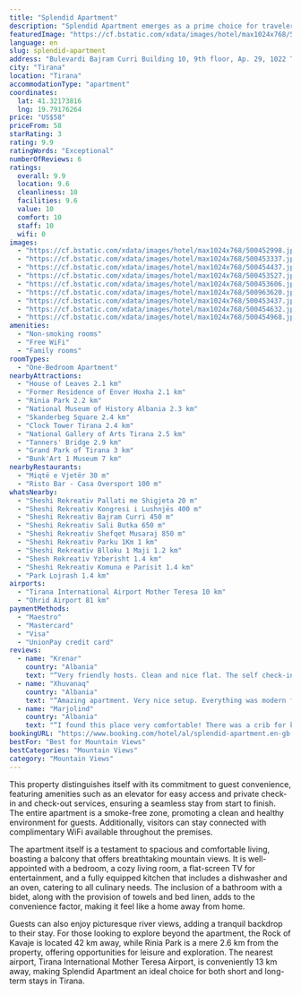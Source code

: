 ```yaml
---
title: "Splendid Apartment"
description: "Splendid Apartment emerges as a prime choice for travelers seeking comfort and convenience in the heart of Tirana."
featuredImage: "https://cf.bstatic.com/xdata/images/hotel/max1024x768/500452998.jpg?k=d86b304d9653032129e62bf9c35d9fc64cbbf3520b42b31ea6f0d9d2aa128cbd&o=&hp=1"
language: en
slug: splendid-apartment
address: "Bulevardi Bajram Curri Building 10, 9th floor, Ap. 29, 1022 Tirana, Albania"
city: "Tirana"
location: "Tirana"
accommodationType: "apartment"
coordinates:
  lat: 41.32173816
  lng: 19.79176264
price: "US$58"
priceFrom: 58
starRating: 3
rating: 9.9
ratingWords: "Exceptional"
numberOfReviews: 6
ratings:
  overall: 9.9
  location: 9.6
  cleanliness: 10
  facilities: 9.6
  value: 10
  comfort: 10
  staff: 10
  wifi: 0
images:
  - "https://cf.bstatic.com/xdata/images/hotel/max1024x768/500452998.jpg?k=d86b304d9653032129e62bf9c35d9fc64cbbf3520b42b31ea6f0d9d2aa128cbd&o=&hp=1"
  - "https://cf.bstatic.com/xdata/images/hotel/max1024x768/500453337.jpg?k=37e1795fe4ac6b650f9faba37d71b66376842efa52c6295c1e66fa4b6ee12fc3&o=&hp=1"
  - "https://cf.bstatic.com/xdata/images/hotel/max1024x768/500454437.jpg?k=ec4e1469974ff3189d1723338394f2a32f69b5c2882ac6a2f337e6092784414c&o=&hp=1"
  - "https://cf.bstatic.com/xdata/images/hotel/max1024x768/500453527.jpg?k=fff128d8919efba0d404f9cbcecc35d5fa898425a82613aeeb290781cfc7cb30&o=&hp=1"
  - "https://cf.bstatic.com/xdata/images/hotel/max1024x768/500453606.jpg?k=7cc5a29d58f75d7843190a1158749d1bc5f35c4e6dbd03e5d29532ca9f133104&o=&hp=1"
  - "https://cf.bstatic.com/xdata/images/hotel/max1024x768/500963620.jpg?k=15b3a91dbf28dcdb938f62398765e07118fd439397cb4302cb43976093e24457&o=&hp=1"
  - "https://cf.bstatic.com/xdata/images/hotel/max1024x768/500453437.jpg?k=91ba29b4a719b19f06295d9eab3b9e825763e928f16cedf7e4d211dcbea073f4&o=&hp=1"
  - "https://cf.bstatic.com/xdata/images/hotel/max1024x768/500454632.jpg?k=e1a6341156ac845251e2195744ac1e44f5948de86e6a638207f09a9c91e2752f&o=&hp=1"
  - "https://cf.bstatic.com/xdata/images/hotel/max1024x768/500454968.jpg?k=65dc2508abaa289605e5df27473f712f94f052b99f652cd95927f1d60db1076e&o=&hp=1"
amenities:
  - "Non-smoking rooms"
  - "Free WiFi"
  - "Family rooms"
roomTypes:
  - "One-Bedroom Apartment"
nearbyAttractions:
  - "House of Leaves 2.1 km"
  - "Former Residence of Enver Hoxha 2.1 km"
  - "Rinia Park 2.2 km"
  - "National Museum of History Albania 2.3 km"
  - "Skanderbeg Square 2.4 km"
  - "Clock Tower Tirana 2.4 km"
  - "National Gallery of Arts Tirana 2.5 km"
  - "Tanners' Bridge 2.9 km"
  - "Grand Park of Tirana 3 km"
  - "Bunk'Art 1 Museum 7 km"
nearbyRestaurants:
  - "Miqtë e Vjetër 30 m"
  - "Risto Bar - Casa Oversport 100 m"
whatsNearby:
  - "Sheshi Rekreativ Pallati me Shigjeta 20 m"
  - "Sheshi Rekreativ Kongresi i Lushnjës 400 m"
  - "Sheshi Rekreativ Bajram Curri 450 m"
  - "Sheshi Rekreativ Sali Butka 650 m"
  - "Sheshi Rekreativ Shefqet Musaraj 850 m"
  - "Sheshi Rekreativ Parku 1Km 1 km"
  - "Sheshi Rekreativ Blloku 1 Maji 1.2 km"
  - "Shesh Rekreativ Yzberisht 1.4 km"
  - "Sheshi Rekreativ Komuna e Parisit 1.4 km"
  - "Park Lojrash 1.4 km"
airports:
  - "Tirana International Airport Mother Teresa 10 km"
  - "Ohrid Airport 81 km"
paymentMethods:
  - "Maestro"
  - "Mastercard"
  - "Visa"
  - "UnionPay credit card"
reviews:
  - name: "Krenar"
    country: "Albania"
    text: "“Very friendly hosts. Clean and nice flat. The self check-in is quite easy ; excellent solution. I highly recommend it.”"
  - name: "Xhuvanaq"
    country: "Albania"
    text: "“Amazing apartment. Very nice setup. Everything was modern from the furniture and appliances to the small details throughout the place. Great views of the city and not far from the center. There is also a bus stop close by to get to the most...”"
  - name: "Marjolind"
    country: "Albania"
    text: "“I found this place very comfortable! There was a crib for kids, too , so next time I'm thinking of coming with our little boy. It was easy to check in (self check-in). Almost everything was alright. I recommend this apartment.”"
bookingURL: "https://www.booking.com/hotel/al/splendid-apartment.en-gb.html?aid=8035640"
bestFor: "Best for Mountain Views"
bestCategories: "Mountain Views"
category: "Mountain Views"
---
```


This property distinguishes itself with its commitment to guest convenience, featuring amenities such as an elevator for easy access and private check-in and check-out services, ensuring a seamless stay from start to finish. The entire apartment is a smoke-free zone, promoting a clean and healthy environment for guests. Additionally, visitors can stay connected with complimentary WiFi available throughout the premises.

The apartment itself is a testament to spacious and comfortable living, boasting a balcony that offers breathtaking mountain views. It is well-appointed with a bedroom, a cozy living room, a flat-screen TV for entertainment, and a fully equipped kitchen that includes a dishwasher and an oven, catering to all culinary needs. The inclusion of a bathroom with a bidet, along with the provision of towels and bed linen, adds to the convenience factor, making it feel like a home away from home.

Guests can also enjoy picturesque river views, adding a tranquil backdrop to their stay. For those looking to explore beyond the apartment, the Rock of Kavaje is located 42 km away, while Rinia Park is a mere 2.6 km from the property, offering opportunities for leisure and exploration. The nearest airport, Tirana International Mother Teresa Airport, is conveniently 13 km away, making Splendid Apartment an ideal choice for both short and long-term stays in Tirana.